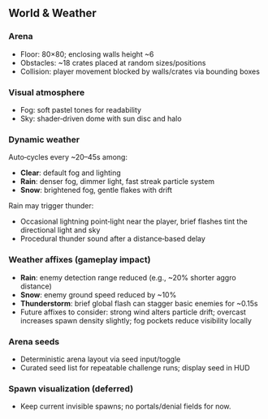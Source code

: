 ## World & Weather

### Arena
- Floor: 80×80; enclosing walls height ~6
- Obstacles: ~18 crates placed at random sizes/positions
- Collision: player movement blocked by walls/crates via bounding boxes

### Visual atmosphere
- Fog: soft pastel tones for readability
- Sky: shader‑driven dome with sun disc and halo

### Dynamic weather
Auto‑cycles every ~20–45s among:
- **Clear**: default fog and lighting
- **Rain**: denser fog, dimmer light, fast streak particle system
- **Snow**: brightened fog, gentle flakes with drift

Rain may trigger thunder:
- Occasional lightning point‑light near the player, brief flashes tint the directional light and sky
- Procedural thunder sound after a distance‑based delay

### Weather affixes (gameplay impact)
- **Rain**: enemy detection range reduced (e.g., ~20% shorter aggro distance)
- **Snow**: enemy ground speed reduced by ~10%
- **Thunderstorm**: brief global flash can stagger basic enemies for ~0.15s
- Future affixes to consider: strong wind alters particle drift; overcast increases spawn density slightly; fog pockets reduce visibility locally

### Arena seeds
- Deterministic arena layout via seed input/toggle
- Curated seed list for repeatable challenge runs; display seed in HUD

### Spawn visualization (deferred)
- Keep current invisible spawns; no portals/denial fields for now.


